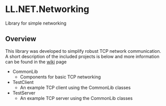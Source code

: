 # LL.NET.Networking
Library for simple networking

## Overview

This library was developed to simplify robust TCP network communication. A short description of the included projects is below and more information can be found in the [wiki](https://github.com/LessonsLearnedInDotNET/LL.NET.Networking/wiki) page

* CommonLib
  * Components for basic TCP networking
* TestClient
  * An example TCP client using the CommonLib classes
* TestServer
  * An example TCP server using the CommonLib classes
